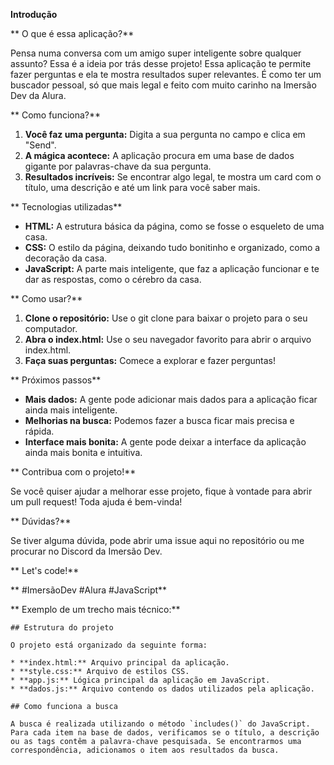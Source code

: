 **Introdução**

** O que é essa aplicação?**

Pensa numa conversa com um amigo super inteligente sobre qualquer assunto? Essa é a ideia por trás desse projeto! Essa aplicação te permite fazer perguntas e ela te mostra resultados super relevantes. É como ter um buscador pessoal, só que mais legal e feito com muito carinho na Imersão Dev da Alura.

** Como funciona?**

1. **Você faz uma pergunta:** Digita a sua pergunta no campo e clica em "Send".
2. **A mágica acontece:** A aplicação procura em uma base de dados gigante por palavras-chave da sua pergunta.
3. **Resultados incríveis:** Se encontrar algo legal, te mostra um card com o título, uma descrição e até um link para você saber mais.

** Tecnologias utilizadas**

* **HTML:** A estrutura básica da página, como se fosse o esqueleto de uma casa.
* **CSS:** O estilo da página, deixando tudo bonitinho e organizado, como a decoração da casa.
* **JavaScript:** A parte mais inteligente, que faz a aplicação funcionar e te dar as respostas, como o cérebro da casa.

** Como usar?**

1. **Clone o repositório:** Use o git clone para baixar o projeto para o seu computador.
2. **Abra o index.html:** Use o seu navegador favorito para abrir o arquivo index.html.
3. **Faça suas perguntas:** Comece a explorar e fazer perguntas!

** Próximos passos**

* **Mais dados:** A gente pode adicionar mais dados para a aplicação ficar ainda mais inteligente.
* **Melhorias na busca:** Podemos fazer a busca ficar mais precisa e rápida.
* **Interface mais bonita:** A gente pode deixar a interface da aplicação ainda mais bonita e intuitiva.

** Contribua com o projeto!**

Se você quiser ajudar a melhorar esse projeto, fique à vontade para abrir um pull request! Toda ajuda é bem-vinda!

** Dúvidas?**

Se tiver alguma dúvida, pode abrir uma issue aqui no repositório ou me procurar no Discord da Imersão Dev.

** Let's code!**

** #ImersãoDev #Alura #JavaScript**

** Exemplo de um trecho mais técnico:**

```
## Estrutura do projeto

O projeto está organizado da seguinte forma:

* **index.html:** Arquivo principal da aplicação.
* **style.css:** Arquivo de estilos CSS.
* **app.js:** Lógica principal da aplicação em JavaScript.
* **dados.js:** Arquivo contendo os dados utilizados pela aplicação.

## Como funciona a busca

A busca é realizada utilizando o método `includes()` do JavaScript. Para cada item na base de dados, verificamos se o título, a descrição ou as tags contêm a palavra-chave pesquisada. Se encontrarmos uma correspondência, adicionamos o item aos resultados da busca.

```
